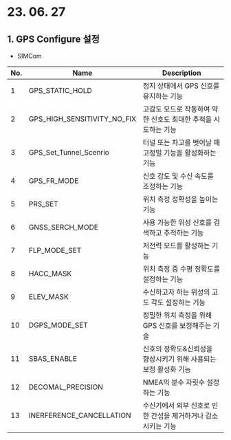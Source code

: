# 23. 06. 27



## 1. GPS Configure 설정

- SIMCom

| No.  | Name                        | Description                                                  |
| :--- | --------------------------- | ------------------------------------------------------------ |
| 1    | GPS_STATIC_HOLD             | 정지 상태에서 GPS 신호를 유지하는 기능                       |
| 2    | GPS_HIGH_SENSITIVITY_NO_FIX | 고감도 모드로 작동하여 약한 신호도 최대한 추적을 시도하는 기능 |
| 3    | GPS_Set_Tunnel_Scenrio      | 터널 또는 차고를 벗어날 때 고정밀 기능을 활성화하는 기능     |
| 4    | GPS_FR_MODE                 | 신호 강도 및 수신 속도를 조정하는 기능                       |
| 5    | PRS_SET                     | 위치 측정 정확성을 높이는 기능                               |
| 6    | GNSS_SERCH_MODE             | 사용 가능한 위성 신호를 검색하고 추적하는 기능               |
| 7    | FLP_MODE_SET                | 저전력 모드를 활성하는 기능                                  |
| 8    | HACC_MASK                   | 위치 측정 중 수평 정확도를 설정하는 기능                     |
| 9    | ELEV_MASK                   | 수신하고자 하는 위성의 고도 각도 설정하는 기능               |
| 10   | DGPS_MODE_SET               | 정밀한 위치 측정을 위해 GPS 신호를 보정해주는 기술           |
| 11   | SBAS_ENABLE                 | 신호의 정확도&신뢰성을 향상시키기 위해 사용되는 보정 활성화 기능 |
| 12   | DECOMAL_PRECISION           | NMEA의 분수 자릿수 설정하는 기능                             |
| 13   | INERFERENCE_CANCELLATION    | 수신기에서 외부 신호로 인한 간섭을 제거하거나 감소시키는 기능 |
